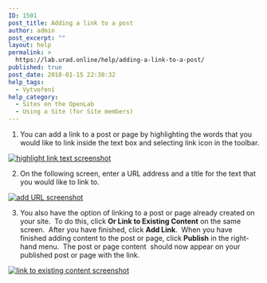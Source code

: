 ```yaml
---
ID: 1501
post_title: Adding a link to a post
author: admin
post_excerpt: ""
layout: help
permalink: >
  https://lab.urad.online/help/adding-a-link-to-a-post/
published: true
post_date: 2018-01-15 22:30:32
help_tags:
  - Vytvoření
help_category:
  - Sites on the OpenLab
  - Using a Site (for Site members)
---
```

1. You can add a link to a post or page by highlighting the words that you would like to link inside the text box and selecting link icon in the toolbar.

<a href="https://lab.urad.online/wp-content/uploads/2012/08/Adding_Links3.png"><img class="alignnone wp-image-3121 size-full" src="https://openlab.citytech.cuny.edu/wp-content/uploads/2012/08/Adding_Links3.png" alt="highlight link text screenshot" /></a>

2. On the following screen, enter a URL address and a title for the text that you would like to link to.

<a href="https://lab.urad.online/wp-content/uploads/2012/08/Adding_Links4.png"><img class="alignnone wp-image-3122 size-full" src="https://openlab.citytech.cuny.edu/wp-content/uploads/2012/08/Adding_Links4.png" alt="add URL screenshot" /></a>

3. You also have the option of linking to a post or page already created on your site.  To do this, click <strong>Or Link to Existing Content</strong> on the same screen.  After you have finished, click <strong>Add Link</strong>.  When you have finished adding content to the post or page, click <strong>Publish</strong> in the right-hand menu.  The post or page content  should now appear on your published post or page with the link.

<a href="https://lab.urad.online/wp-content/uploads/2012/08/Adding_Links5.png"><img class="alignnone wp-image-3123 size-full" src="https://openlab.citytech.cuny.edu/wp-content/uploads/2012/08/Adding_Links5.png" alt="link to existing content screenshot" /></a>